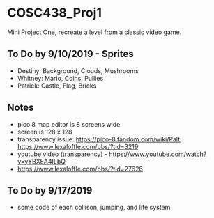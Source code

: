 # COSC438_Proj1

Mini Project One, recreate a level from a classic video game. 

## To Do by 9/10/2019 - Sprites 
- Destiny: Background, Clouds,  Mushrooms
- Whitney: Mario, Coins, Pullies 
- Patrick: Castle, Flag, Bricks

## Notes 
- pico 8 map editor is 8 screens wide.
- screen is 128 x 128 
- transparency issue: https://pico-8.fandom.com/wiki/Palt, https://www.lexaloffle.com/bbs/?tid=3219
- youtube video (transparency) - https://www.youtube.com/watch?v=yYBXEA4ILbQ
- https://www.lexaloffle.com/bbs/?tid=27626

## To Do by 9/17/2019
- some code of each collison, jumping, and life system
